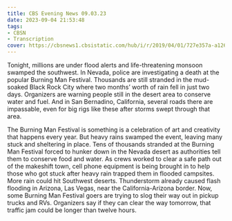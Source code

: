 ```yaml
---
title: CBS Evening News 09.03.23
date: 2023-09-04 21:53:48
tags:
- CBSN
- Transcription
cover: https://cbsnews1.cbsistatic.com/hub/i/r/2019/04/01/727e357a-a126-4138-a2c5-4d3222669d57/thumbnail/640x360/3ff2761028dc5c65cc4f07acd54bcd5c/cbsn2-logo-1920x1080.jpg
---
```

Tonight, millions are under flood alerts and life-threatening monsoon swamped the southwest. In Nevada, police are investigating a death at the popular Burning Man Festival. Thousands are still stranded in the mud-soaked Black Rock City where two months’ worth of rain fell in just two days. Organizers are warning people still in the desert area to conserve water and fuel. And in San Bernadino, California, several roads there are impassable, even for big rigs like these after storms swept through that area.

The Burning Man Festival is something is a celebration of art and creativity that happens every year. But heavy rains swamped the event, leaving many stuck and sheltering in place. Tens of thousands stranded at the Burning Man Festival forced to hunker down in the Nevada desert as authorities tell them to conserve food and water. As crews worked to clear a safe path out of the makeshift town, cell phone equipment is being brought in to help those who got stuck after heavy rain trapped them in flooded campsites. More rain could hit Southwest deserts. Thunderstorm already caused flash flooding in Arizona, Las Vegas, near the California-Arizona border. Now, some Burning Man Festival goers are trying to slog their way out in pickup trucks and RVs. Organizers say if they can clear the way tomorrow, that traffic jam could be longer than twelve hours. 

